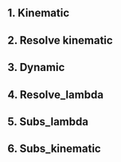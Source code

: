 ## 1. Kinematic

## 2. Resolve kinematic

## 3. Dynamic

## 4. Resolve_lambda

## 5. Subs_lambda

## 6. Subs_kinematic